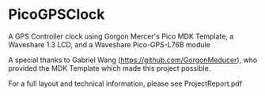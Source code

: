 # PicoGPSClock
A GPS Controller clock using Gorgon Mercer's Pico MDK Template, a Waveshare 1.3 LCD, and a Waveshare Pico-GPS-L76B module

A special thanks to Gabriel Wang (https://github.com/GorgonMeducer), who provided the MDK Template which made this project possible.

For a full layout and technical information, please see ProjectReport.pdf